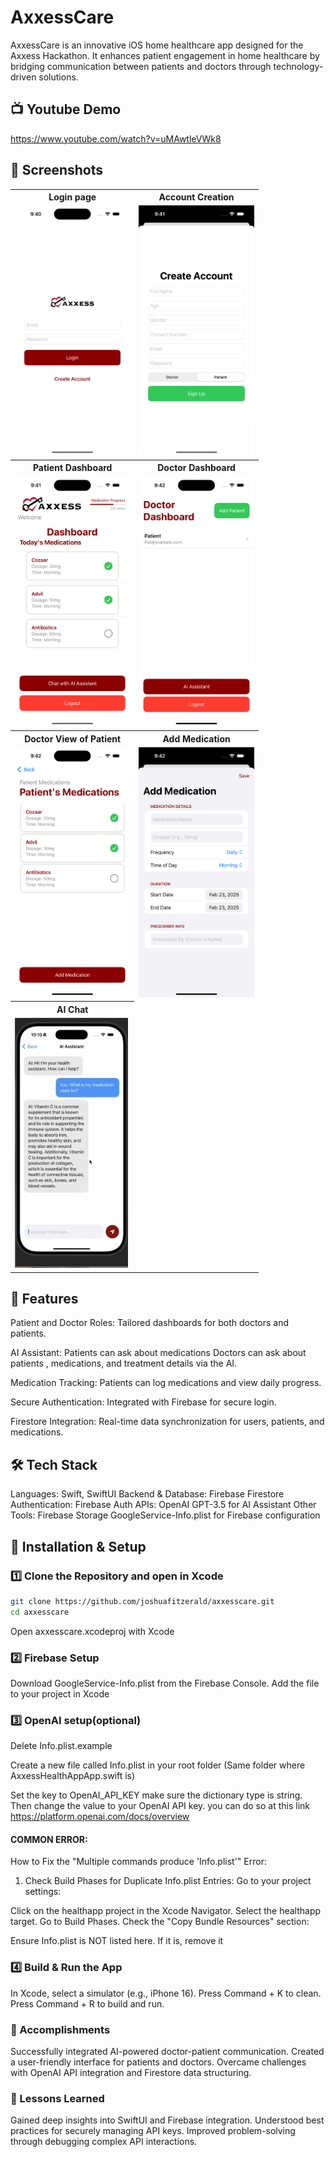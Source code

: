 # AxxessCare
AxxessCare is an innovative iOS home healthcare app designed for the Axxess Hackathon. It enhances patient engagement in home healthcare by bridging communication between patients and doctors through technology-driven solutions.

## 📺 Youtube Demo

https://www.youtube.com/watch?v=uMAwtleVWk8

## 📸 Screenshots

<table>
  <tr>
    <th>Login page</th>
    <th>Account Creation</th>
  </tr>
  <tr>
    <td><img src="./Axxess2.png" height="400"/></td>
    <td><img src="./axxess3.png" height="400"/></td>
  </tr>
  <tr>
    <th>Patient Dashboard</th>
    <th>Doctor Dashboard</th>
  </tr>
  <tr>
    <td><img src="./axxessdash.png" height="400"/></td>
    <td><img src="./axxessdoc.png" height="400"/></td>
  </tr>
  <tr>
    <th>Doctor View of Patient</th>
    <th>Add Medication</th>
  </tr>
  <tr>
    <td><img src="./axxessm.png" height="400"/></td>
    <td><img src="./axxessp.png" height="400"/></td>
  </tr>
  <tr>
    <th>AI Chat</th>
  </tr>
  <tr>
    <td><img src="./AIchat.png" height="400"/></td>
  </tr>
</table>




## 🚀 Features
Patient and Doctor Roles: Tailored dashboards for both doctors and patients.

AI Assistant: Patients can ask about medications
Doctors can ask about patients , medications, and treatment details via the AI.

Medication Tracking: Patients can log medications and view daily progress.

Secure Authentication: Integrated with Firebase for secure login.

Firestore Integration: Real-time data synchronization for users, patients, and medications.

## 🛠️ Tech Stack
Languages: Swift, SwiftUI
Backend & Database: Firebase Firestore
Authentication: Firebase Auth
APIs: OpenAI GPT-3.5 for AI Assistant
Other Tools:
Firebase Storage 
GoogleService-Info.plist for Firebase configuration

## 📲 Installation & Setup

### 1️⃣ Clone the Repository and open in Xcode

```bash
git clone https://github.com/joshuafitzerald/axxesscare.git
cd axxesscare
```

Open axxesscare.xcodeproj with Xcode

### 2️⃣ Firebase Setup
Download GoogleService-Info.plist from the Firebase Console.
Add the file to your project in Xcode

### 3️⃣ OpenAI setup(optional)

Delete Info.plist.example 

Create a new file called Info.plist in your root folder (Same folder where AxxessHealthAppApp.swift is)

Set the key to OpenAI_API_KEY make sure the dictionary type is string. Then change the value to your OpenAI API key. you can do so at this link https://platform.openai.com/docs/overview

#### COMMON ERROR: 
How to Fix the "Multiple commands produce 'Info.plist'" Error:
1. Check Build Phases for Duplicate Info.plist Entries:
Go to your project settings:

Click on the healthapp project in the Xcode Navigator.
Select the healthapp target.
Go to Build Phases.
Check the "Copy Bundle Resources" section:

Ensure Info.plist is NOT listed here.
If it is, remove it

### 4️⃣ Build & Run the App
In Xcode, select a simulator (e.g., iPhone 16).
Press Command + K to clean.
Press Command + R to build and run.

### 🎉 Accomplishments
Successfully integrated AI-powered doctor-patient communication.
Created a user-friendly interface for patients and doctors.
Overcame challenges with OpenAI API integration and Firestore data structuring.

### 📖 Lessons Learned
Gained deep insights into SwiftUI and Firebase integration.
Understood best practices for securely managing API keys.
Improved problem-solving through debugging complex API interactions.
